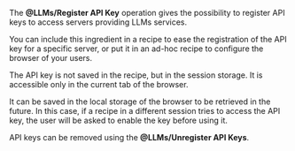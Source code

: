 The **@LLMs/Register API Key** operation gives the possibility to register API keys to access servers providing LLMs services.

You can include this ingredient in a recipe to ease the registration of the API key for a specific server, or put it in an ad-hoc recipe to configure the browser of your users.

The API key is not saved in the recipe, but in the session storage.
It is accessible only in the current tab of the browser.

It can be saved in the local storage of the browser to be retrieved in the future.
In this case, if a recipe in a different session tries to access the API key, the user will be asked to enable the key before using it.

API keys can be removed using the **@LLMs/Unregister API Keys**.